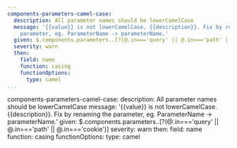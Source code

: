 ```yaml
---
components-parameters-camel-case:
  description: All parameter names should be lowerCamelCase
  message: '{{value}} is not lowerCamelCase. {{description}}. Fix by renaming the
    parameter, eg. ParameterName -> parameterName.'
  given: $.components.parameters..[?(@.in==='query' || @.in==='path' || @.in==='cookie')]
  severity: warn
  then:
    field: name
    function: casing
    functionOptions:
      type: camel
...
```

components-parameters-camel-case:
  description: All parameter names should be lowerCamelCase
  message: '{{value}} is not lowerCamelCase. {{description}}. Fix by renaming the
    parameter, eg. ParameterName -> parameterName.'
  given: $.components.parameters..[?(@.in==='query' || @.in==='path' || @.in==='cookie')]
  severity: warn
  then:
    field: name
    function: casing
    functionOptions:
      type: camel